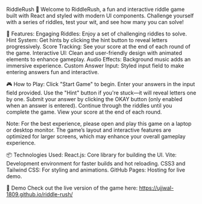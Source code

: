 RiddleRush 🎉
Welcome to RiddleRush, a fun and interactive riddle game built with React and styled with modern UI components.
Challenge yourself with a series of riddles, test your wit, and see how many you can solve!

🎯 Features:
Engaging Riddles: Enjoy a set of challenging riddles to solve.
Hint System: Get hints by clicking the hint button to reveal letters progressively.
Score Tracking: See your score at the end of each round of the game.
Interactive UI: Clean and user-friendly design with animated elements to enhance gameplay.
Audio Effects: Background music adds an immersive experience.
Custom Answer Input: Styled input field to make entering answers fun and interactive.

🎮 How to Play:
Click "Start Game" to begin.
Enter your answers in the input field provided.
Use the "Hint" button if you're stuck—it will reveal letters one by one.
Submit your answer by clicking the OKAY button (only enabled when an answer is entered).
Continue through the riddles until you complete the game.
View your score at the end of each round.

Note: For the best experience, please open and play this game on a laptop or desktop monitor.
      The game’s layout and interactive features are optimized for larger screens, which may
      enhance your overall gameplay experience.

📦 Technologies Used:
React.js: Core library for building the UI.
Vite: Development environment for faster builds and hot reloading.
CSS3 and Tailwind CSS: For styling and animations.
GitHub Pages: Hosting for live demo.

🎨 Demo
Check out the live version of the game here: https://ujjwal-1809.github.io/riddle-rush/
